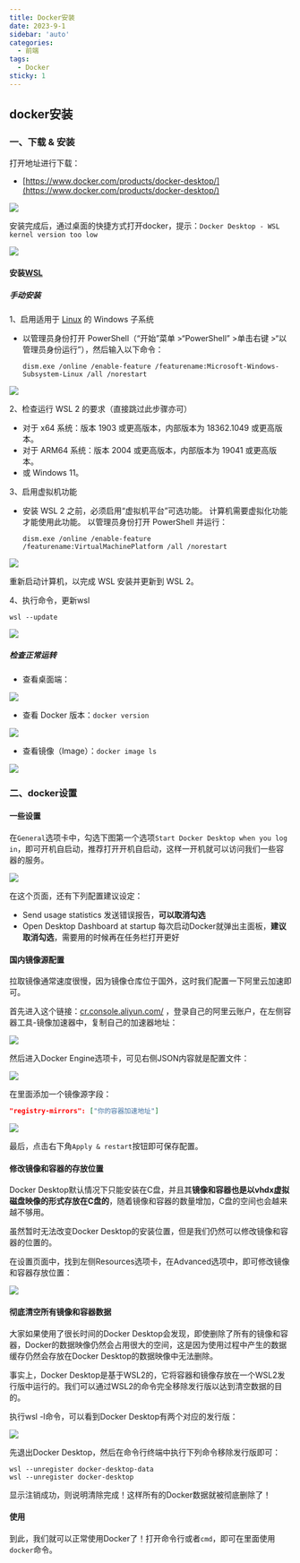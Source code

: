 ```yaml
---
title: Docker安装
date: 2023-9-1
sidebar: 'auto'
categories:
  - 前端
tags:
  - Docker
sticky: 1
---
```


## docker安装

### 一、下载 & 安装

打开地址进行下载：

- [https://www.docker.com/products/docker-desktop/](https://www.docker.com/products/docker-desktop/)

![](/image/docker/dockerInstall.png)

安装完成后，通过桌面的快捷方式打开docker，提示：`Docker Desktop - WSL kernel version too low`

![](/images/docker/dockerError.png)

#### 安装[WSL](https://so.csdn.net/so/search?q=WSL&spm=1001.2101.3001.7020)

##### 手动安装

1、启用适用于 [Linux](https://so.csdn.net/so/search?q=Linux&spm=1001.2101.3001.7020) 的 Windows 子系统

- 以管理员身份打开 PowerShell（“开始”菜单 >“PowerShell” >单击右键 >“以管理员身份运行”），然后输入以下命令：

  ```shell
  dism.exe /online /enable-feature /featurename:Microsoft-Windows-Subsystem-Linux /all /norestart
  ```

![](/images/docker/dockerInstallSuccess.png)

2、检查运行 WSL 2 的要求（直接跳过此步骤亦可）

- 对于 x64 系统：版本 1903 或更高版本，内部版本为 18362.1049 或更高版本。
- 对于 ARM64 系统：版本 2004 或更高版本，内部版本为 19041 或更高版本。
- 或 Windows 11。

3、启用虚拟机功能

- 安装 WSL 2 之前，必须启用“虚拟机平台”可选功能。 计算机需要虚拟化功能才能使用此功能。
  以管理员身份打开 PowerShell 并运行：

  ```shell
  dism.exe /online /enable-feature /featurename:VirtualMachinePlatform /all /norestart
  ```

![](/images/docker/dockerWSLSuccess.png)

重新启动计算机，以完成 WSL 安装并更新到 WSL 2。

4、执行命令，更新wsl

```shell
wsl --update
```

![](/images/docker/dockerUpdate.png)

##### 检查正常运转

- 查看桌面端：

![](/images/docker/dockerApk.png)

- 查看 Docker 版本：`docker version`

![](/images/docker/dockerVersion.png)

- 查看镜像（Image）：`docker image ls`

![](/images/docker/dockerImageLs.png)

### 二、docker设置

#### 一些设置

在`General`选项卡中，勾选下图第一个选项`Start Docker Desktop when you log in`，即可开机自启动，推荐打开开机自启动，这样一开机就可以访问我们一些容器的服务。

![](/images/docker/dockerSetting.png)

在这个页面，还有下列配置建议设定：

- Send usage statistics 发送错误报告，**可以取消勾选**
- Open Desktop Dashboard at startup 每次启动Docker就弹出主面板，**建议取消勾选**，需要用的时候再在任务栏打开更好

#### 国内镜像源配置

拉取镜像通常速度很慢，因为镜像仓库位于国外，这时我们配置一下阿里云加速即可。

首先进入这个链接：[cr.console.aliyun.com/](https://link.juejin.cn/?target=https%3A%2F%2Fcr.console.aliyun.com%2F) ，登录自己的阿里云账户，在左侧容器工具-镜像加速器中，复制自己的加速器地址：

![](/images/docker/docker/dockerAli.png)

然后进入Docker Engine选项卡，可见右侧JSON内容就是配置文件：

![](/images/docker/dockerSetting1.png)

在里面添加一个镜像源字段：

```json
"registry-mirrors": ["你的容器加速地址"]
```

![](/images/docker/dockerSetting2.png)

最后，点击右下角`Apply & restart`按钮即可保存配置。

#### 修改镜像和容器的存放位置

Docker Desktop默认情况下只能安装在C盘，并且其**镜像和容器也是以vhdx虚拟磁盘映像的形式存放在C盘的**，随着镜像和容器的数量增加，C盘的空间也会越来越不够用。

虽然暂时无法改变Docker Desktop的安装位置，但是我们仍然可以修改镜像和容器的位置的。

在设置页面中，找到左侧Resources选项卡，在Advanced选项中，即可修改镜像和容器存放位置：

![](/images/docker/dockerSetting3.png)

#### 彻底清空所有镜像和容器数据

大家如果使用了很长时间的Docker Desktop会发现，即使删除了所有的镜像和容器，Docker的数据映像仍然会占用很大的空间，这是因为使用过程中产生的数据缓存仍然会存放在Docker Desktop的数据映像中无法删除。

事实上，Docker Desktop是基于WSL2的，它将容器和镜像存放在一个WSL2发行版中运行的。我们可以通过WSL2的命令完全移除发行版以达到清空数据的目的。

执行wsl -l命令，可以看到Docker Desktop有两个对应的发行版：

![](/images/docker/dockerWSLls.png)

先退出Docker Desktop，然后在命令行终端中执行下列命令移除发行版即可：

```shell
wsl --unregister docker-desktop-data
wsl --unregister docker-desktop
```

显示注销成功，则说明清除完成！这样所有的Docker数据就被彻底删除了！

#### 使用

到此，我们就可以正常使用Docker了！打开命令行或者`cmd`，即可在里面使用`docker`命令。

